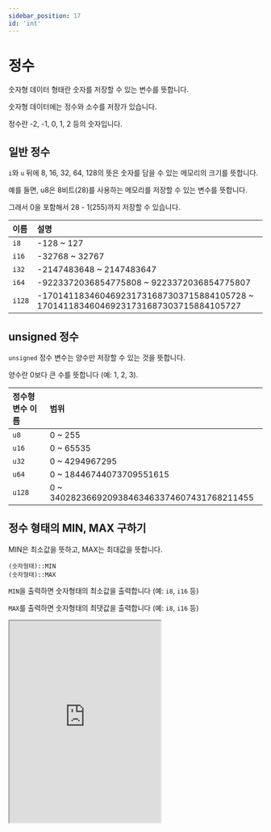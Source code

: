 ```yaml
---
sidebar_position: 17
id: 'int'
---
```


# 정수

숫자형 데이터 형태란 숫자를 저장할 수 있는 변수를 뜻합니다.

숫자형 데이터에는 정수와 소수를 저장가 있습니다.

정수란 -2, -1, 0, 1, 2 등의 숫자입니다.

## 일반 정수

`i`와 `u` 뒤에 8, 16, 32, 64, 128의 뜻은 숫자를 담을 수 있는 메모리의 크기를 뜻합니다.

예를 들면, u8은 8비트(28)를 사용하는 메모리를 저장할 수 있는 변수를 뜻합니다.

그래서 0을 포함해서 28 - 1(255)까지 저장할 수 있습니다.

| 이름   | 설명                                                                               |
| :----- | :--------------------------------------------------------------------------------- |
| `i8`   | -128 ~ 127                                                                         |
| `i16`  | -32768 ~ 32767                                                                     |
| `i32`  | -2147483648 ~ 2147483647                                                           |
| `i64`  | -9223372036854775808 ~ 9223372036854775807                                         |
| `i128` | -170141183460469231731687303715884105728 ~ 170141183460469231731687303715884105727 |

## unsigned 정수

`unsigned` 정수 변수는 양수만 저장할 수 있는 것을 뜻합니다.

양수란 0보다 큰 수를 뜻합니다 (예: 1, 2, 3).

| 정수형 변수 이름 | 범위                                        |
| :--------------- | :------------------------------------------ |
| `u8`             | 0 ~ 255                                     |
| `u16`            | 0 ~ 65535                                   |
| `u32`            | 0 ~ 4294967295                              |
| `u64`            | 0 ~ 18446744073709551615                    |
| `u128`           | 0 ~ 340282366920938463463374607431768211455 |

## 정수 형태의 MIN, MAX 구하기

MIN은 최소값을 뜻하고, MAX는 최대값을 뜻합니다.

```
(숫자형태)::MIN
(숫자형태)::MAX
```

`MIN`을 출력하면 숫자형태의 최소값을 출력합니다 (예: `i8`, `i16` 등)

`MAX`를 출력하면 숫자형태의 최댓값을 출력합니다 (예: `i8`, `i16` 등)

<iframe
  title="Rust Playground"
  src="https://play.rust-lang.org/?version=stable&mode=debug&edition=2021&code=fn%20main()%20%7B%0D%0A%20%20%20%20let%20test_integer%3A%20i8%20%3D%20123%3B%0D%0A%20%20%20%20%0D%0A%20%20%20%20println!(%22%7Btest_integer%7D%22)%3B%0D%0A%20%20%20%20%0D%0A%20%20%20%20println!(%22i8%EC%9D%98%20%EC%B5%9C%EC%86%8C%EA%B0%92%3A%20%7B%7D%22%2C%20i8%3A%3AMIN)%3B%0D%0A%20%20%20%20println!(%22i8%EC%9D%98%20%EC%B5%9C%EB%8C%93%EA%B0%92%3A%20%7B%7D%22%2C%20i8%3A%3AMAX)%3B%0D%0A%7D%0D%0A"
  height="400"
/>
